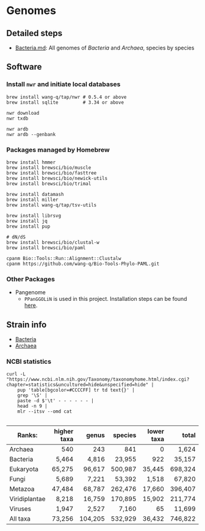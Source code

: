 # Genomes

## Detailed steps

* [Bacteria.md](./Bacteria.md): All genomes of *Bacteria* and *Archaea*, species by species

## Software

### Install `nwr` and initiate local databases

```shell
brew install wang-q/tap/nwr # 0.5.4 or above
brew install sqlite         # 3.34 or above

nwr download
nwr txdb

nwr ardb
nwr ardb --genbank

```

### Packages managed by Homebrew

```shell
brew install hmmer
brew install brewsci/bio/muscle
brew install brewsci/bio/fasttree
brew install brewsci/bio/newick-utils
brew install brewsci/bio/trimal

brew install datamash
brew install miller
brew install wang-q/tap/tsv-utils

brew install librsvg
brew install jq
brew install pup

# dN/dS
brew install brewsci/bio/clustal-w
brew install brewsci/bio/paml

cpanm Bio::Tools::Run::Alignment::Clustalw
cpanm https://github.com/wang-q/Bio-Tools-Phylo-PAML.git

```

### Other Packages

* Pangenome
    * `PPanGGOLiN` is used in this project. Installation steps can be
      found [here](https://github.com/wang-q/dotfiles/blob/master/others.sh).

## Strain info

* [Bacteria](https://www.ncbi.nlm.nih.gov/Taxonomy/Browser/wwwtax.cgi?id=2)
* [Archaea](https://www.ncbi.nlm.nih.gov/Taxonomy/Browser/wwwtax.cgi?id=2157)


### NCBI statistics

```shell
curl -L "https://www.ncbi.nlm.nih.gov/Taxonomy/taxonomyhome.html/index.cgi?chapter=statistics&uncultured=hide&unspecified=hide" |
    pup 'table[bgcolor=#CCCCFF] tr td text{}' |
    grep '\S' |
    paste -d $'\t' - - - - - - |
    head -n 9 |
    mlr --itsv --omd cat


```

| Ranks:        | higher taxa |   genus | species | lower taxa |   total |
|---------------|------------:|--------:|--------:|-----------:|--------:|
| Archaea       |         540 |     243 |     841 |          0 |   1,624 |
| Bacteria      |       5,464 |   4,816 |  23,955 |        922 |  35,157 |
| Eukaryota     |      65,275 |  96,617 | 500,987 |     35,445 | 698,324 |
| Fungi         |       5,689 |   7,221 |  53,392 |      1,518 |  67,820 |
| Metazoa       |      47,484 |  68,787 | 262,476 |     17,660 | 396,407 |
| Viridiplantae |       8,218 |  16,759 | 170,895 |     15,902 | 211,774 |
| Viruses       |       1,947 |   2,527 |   7,160 |         65 |  11,699 |
| All taxa      |      73,256 | 104,205 | 532,929 |     36,432 | 746,822 |
